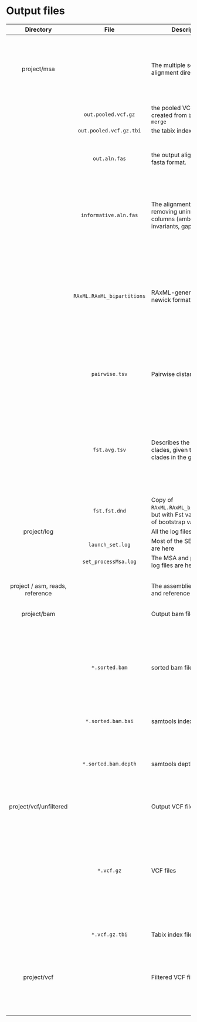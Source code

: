 Output files
============
| Directory |File    |   Description  | Notes |
|:------:|:---------:|----------------|-------|
|project/msa  || The multiple sequence alignment directory | Most of the output files you want are here like the multiple sequence alignment and the phylogeny|
||`out.pooled.vcf.gz` | the pooled VCF file created from `bcftools merge` | |
||`out.pooled.vcf.gz.tbi` | the tabix index file | |
||`out.aln.fas` | the output alignment file in fasta format. | Make any changes to this file before running a phylogeny |program.  Do not use `informative.aln.fas` to make edits because positions might come and go and therefore you might lose resolution. After any edits, use `removeUninformativeSites.pl` to re-create `informative.aln.fas`  |
|| `informative.aln.fas` | The alignment after removing uninformative columns (ambiguities, invariants, gaps) | Do not make any changes to this file before running a phylogeny. Make the changes in `out.aln.fas` |
|| `RAxML.RAxML_bipartitions` | RAxML-generated tree in newick format | The parameters of RAxML are shown in the process_msa logfile in `log/`.  Look for the line that says `RAxML was called as follows`. |
|| `pairwise.tsv` | Pairwise distances file | Format: tab-delimited with three columns: genome1, genome2, hqSNP distance |
|| `fst.avg.tsv` | Describes the Fst of all clades, given the other clades in the group | This file is less meaningful in tighter phylogenies, and gains much more meaning in more diverse phylogenies with more clades |
|| `fst.fst.dnd` | Copy of `RAxML.RAxML_bipartitions`, but with Fst values instead of bootstrap values | |
|project/log|| All the log files | |
|| `launch_set.log`    | Most of the SET log files are here | |
|| `set_processMsa.log`| The MSA and phylogeny log files are here | |
|project / asm, reads, reference || The assemblies, reads, and reference directories | These input directories are described elsewhere. |
|project/bam|| Output bam files are here|
||`*.sorted.bam` | sorted bam files | The query and reference name are encoded in the filename; many times the reference name will just be called "reference." |
||`*.sorted.bam.bai` | samtools index file || 
||`*.sorted.bam.depth` | samtools depth output | It is a three-column format: seqname, pos, depth. Sites with zero-depth have been filled in using Lyve-SET. |
|project/vcf/unfiltered|| Output VCF files||
||`*.vcf.gz`|VCF files |Have the same file format as the `*.sorted.bam` files, so that they can be matched easily when running Lyve-SET. These files are sorted with vcftools and compressed with bgzip.|
||`*.vcf.gz.tbi`| Tabix index files||
|project/vcf||Filtered VCF files|These filtered VCF files are deprecated and will probably not be continued in future versions of Lyve-SET|
